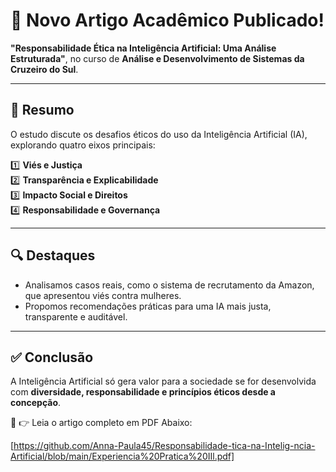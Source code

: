 # 🚀 Novo Artigo Acadêmico Publicado!

**"Responsabilidade Ética na Inteligência Artificial: Uma Análise Estruturada"**, no curso de **Análise e Desenvolvimento de Sistemas da Cruzeiro do Sul**.

---

## 📌 Resumo
O estudo discute os desafios éticos do uso da Inteligência Artificial (IA), explorando quatro eixos principais:

1️⃣ **Viés e Justiça**  
2️⃣ **Transparência e Explicabilidade**  
3️⃣ **Impacto Social e Direitos**  
4️⃣ **Responsabilidade e Governança**

---

## 🔍 Destaques
- Analisamos casos reais, como o sistema de recrutamento da Amazon, que apresentou viés contra mulheres.  
- Propomos recomendações práticas para uma IA mais justa, transparente e auditável.  

---

## ✅ Conclusão
A Inteligência Artificial só gera valor para a sociedade se for desenvolvida com **diversidade, responsabilidade e princípios éticos desde a concepção**.  

📄 👉 Leia o artigo completo em PDF Abaixo:

[https://github.com/Anna-Paula45/Responsabilidade-tica-na-Intelig-ncia-Artificial/blob/main/Experiencia%20Pratica%20IIl.pdf]
